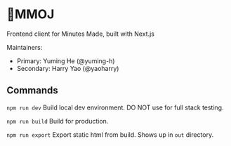# 🍊MMOJ

Frontend client for Minutes Made, built with Next.js

Maintainers:

- Primary: Yuming He (@yuming-h)
- Secondary: Harry Yao (@yaoharry)

## Commands

`npm run dev` Build local dev environment. DO NOT use for full stack testing.

`npm run build` Build for production.

`npm run export` Export static html from build. Shows up in `out` directory.